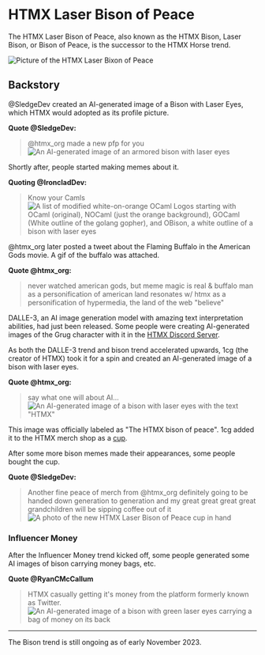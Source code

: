 # HTMX Laser Bison of Peace
The HTMX Laser Bison of Peace, also known as the HTMX Bison, Laser Bison, or Bison of Peace, is the successor to the HTMX Horse trend.

![Picture of the HTMX Laser Bixon of Peace](https://pbs.twimg.com/media/F7xCYesXcAARITs?format=png&name=small)

## Backstory

@SledgeDev created an AI-generated image of a Bison with Laser Eyes, which HTMX would adopted as its profile picture.

**Quote @SledgeDev:**
> @htmx_org made a new pfp for you
> ![An AI-generated image of an armored bison with laser eyes](https://pbs.twimg.com/media/F7IGxltasAAiQyb?format=jpg&name=small)

Shortly after, people started making memes about it.

**Quoting @IroncladDev:**
> Know your Camls
> ![A list of modified white-on-orange OCaml Logos starting with OCaml (original), NOCaml (just the orange background), GOCaml (White outline of the golang gopher), and OBison, a white outline of a bison with laser eyes](https://pbs.twimg.com/media/F7r4s7nWgAAbeWA?format=png&name=small)

@htmx_org later posted a tweet about the Flaming Buffalo in the American Gods movie. A gif of the buffalo was attached.

**Quote @htmx_org:**
> never watched american gods, but meme magic is real &amp; buffalo man as a personification of american land resonates w/ htmx as a personification of hypermedia, the land of the web
> "believe"

DALLE-3, an AI image generation model with amazing text interpretation abilities, had just been released. Some people were creating AI-generated images of the Grug character with it in the [HTMX Discord Server](https://htmx.org/discord).

As both the DALLE-3 trend and bison trend accelerated upwards, 1cg (the creator of HTMX) took it for a spin and created an AI-generated image of a bison with laser eyes.

**Quote @htmx_org:**
> say what one will about AI...
> ![An AI-generated image of a bison with laser eyes with the text "HTMX"](https://pbs.twimg.com/media/F7xCYesXcAARITs?format=png&name=small)

This image was officially labeled as "The HTMX bison of peace". 1cg added it to the HTMX merch shop as a [cup](https://htmx-shop.fourthwall.com/products/htmx-laser-bison-of-peace).

After some more bison memes made their appearances, some people bought the cup.

**Quote @SledgeDev:**
> Another fine peace of merch from @htmx_org definitely going to be handed down generation to generation and my great great great great grandchildren will be sipping coffee out of it
> ![A photo of the new HTMX Laser Bison of Peace cup in hand](https://pbs.twimg.com/media/F8V5pz5b0AA17hp?format=jpg&name=small)

### Influencer Money

After the Influencer Money trend kicked off, some people generated some AI images of bison carrying money bags, etc.

**Quote @RyanCMcCallum**
> HTMX casually getting it's money from the platform formerly known as Twitter.
> ![An AI-generated image of a bison with green laser eyes carrying a bag of money on its back](https://pbs.twimg.com/media/F8bPRyvX0AA_E74?format=jpg&name=small)

---

The Bison trend is still ongoing as of early November 2023.